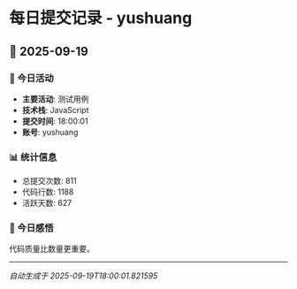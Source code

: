 # 每日提交记录 - yushuang

## 📅 2025-09-19

### 🎯 今日活动
- **主要活动**: 测试用例
- **技术栈**: JavaScript
- **提交时间**: 18:00:01
- **账号**: yushuang

### 📊 统计信息
- 总提交次数: 811
- 代码行数: 1188
- 活跃天数: 627

### 💭 今日感悟
代码质量比数量更重要。

---
*自动生成于 2025-09-19T18:00:01.821595*
